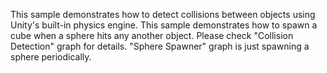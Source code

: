 This sample demonstrates how to detect collisions between objects using Unity's built-in physics engine. 
This sample demonstrates how to spawn a cube when a sphere hits any another object.
Please check "Collision Detection" graph for details.
"Sphere Spawner" graph is just spawning a sphere periodically.